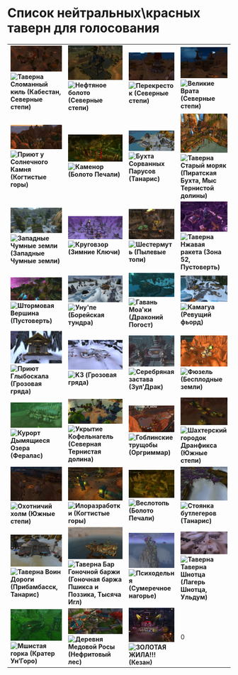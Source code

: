 # Список нейтральных\красных таверн для голосования
|   |   |   |   |
|---|---|---|---|
<img src="https://github.com/MagicalCow/TrinkIT-News/blob/main/Sources/Assets/0x6208d975/1-392-broken-keel(ratchet.northern-barrens).jpg" width="300" alt="392">   **![Таверна Cломанный киль (Кабестан, Северные степи)]()** | <img src="https://github.com/MagicalCow/TrinkIT-News/blob/main/Sources/Assets/0x6208d975/1-382-sludge-fen(northern-barrens).jpg" width="300" alt="382">   **![Нефтяное болото (Северные степи)]()** | <img src="https://github.com/MagicalCow/TrinkIT-News/blob/main/Sources/Assets/0x6208d975/1-380-the-crossroads(northern-barrens).jpg" width="300" alt="380">   **![Перекресток (Северные степи)]()** | <img src="https://github.com/MagicalCow/TrinkIT-News/blob/main/Sources/Assets/0x6208d975/1-4852-great-gate-of-mulgore(southern-barrens).jpg" width="300" alt="4852">   **![Великие Врата (Северные степи)]()**
<img src="https://github.com/MagicalCow/TrinkIT-News/blob/main/Sources/Assets/0x6208d975/1-460-sun-rock-retreat(stonetalon-mountains).jpg" width="300" alt="460">   **![Приют у Солнечного Камня (Когтистые горы)]()** | <img src="https://github.com/MagicalCow/TrinkIT-News/blob/main/Sources/Assets/0x6208d975/1-75-stonard(swamp-of-sorrows).jpg" width="300" alt="75">   **![Каменор (Болото Печали)]()** | <img src="https://github.com/MagicalCow/TrinkIT-News/blob/main/Sources/Assets/0x6208d975/1-1336-lost-rigger-cove(tanaris).jpg" width="300" alt="1336">   **![Бухта Сорванных Парусов (Танарис)]()** | <img src="https://github.com/MagicalCow/TrinkIT-News/blob/main/Sources/Assets/0x6208d975/1-35-salty-sailor(booty-bay.the-cape-of-stranglethorn).jpg" width="300" alt="35">   **![Таверна Cтарый моряк (Пиратская Бухта, Мыс Тернистой долины)]()**
<img src="https://github.com/MagicalCow/TrinkIT-News/blob/main/Sources/Assets/0x6208d975/1-190-hearthglen(western-plaguelands).jpg" width="300" alt="190">   **![Западные Чумные земли (Западные Чумные земли)]()** | <img src="https://github.com/MagicalCow/TrinkIT-News/blob/main/Sources/Assets/0x6208d975/1-2255-everlook(winterspring).jpg" width="300" alt="2255">   **![Круговзор (Зимние Ключи)]()** | <img src="https://github.com/MagicalCow/TrinkIT-News/blob/main/Sources/Assets/0x6208d975/2-4010-mudsprocket(dustwallow-marsh).jpg" width="300" alt="4010">   **![Шестермуть (Пылевые топи)]()** | <img src="https://github.com/MagicalCow/TrinkIT-News/blob/main/Sources/Assets/0x6208d975/2-3712-rusty-rocket(area-52.netherstorm).jpg" width="300" alt="3712">   **![Таверна Hжавая ракета (Зона 52, Пустоверть)]()**
<img src="https://github.com/MagicalCow/TrinkIT-News/blob/main/Sources/Assets/0x6208d975/2-3738-stormspire(netherstorm).jpg" width="300" alt="3738">   **![Штормовая Вершина (Пустоверть)]()** | <img src="https://github.com/MagicalCow/TrinkIT-News/blob/main/Sources/Assets/0x6208d975/3-4113-unu'pe(borean-tundra).jpg" width="300" alt="4113">   **![Уну'пе (Борейская тундра)]()** | <img src="https://github.com/MagicalCow/TrinkIT-News/blob/main/Sources/Assets/0x6208d975/3-4152-moa'ki-harbor(dragonblight).jpg" width="300" alt="4152">   **![Гавань Моа'ки (Драконий Погост)]()** | <img src="https://github.com/MagicalCow/TrinkIT-News/blob/main/Sources/Assets/0x6208d975/3-3988-kamagua(howling-fjord).jpg" width="300" alt="3988">   **![Камагуа (Ревущий фьорд)]()**
<img src="https://github.com/MagicalCow/TrinkIT-News/blob/main/Sources/Assets/0x6208d975/3-4484-bouldercrag's-refuge(storm-peaks).jpg" width="300" alt="4484">   **![Приют Глыбоскала (Грозовая гряда)]()** | <img src="https://github.com/MagicalCow/TrinkIT-News/blob/main/Sources/Assets/0x6208d975/3-4418-k3(storm-peaks).jpg" width="300" alt="4418">   **![K3 (Грозовая гряда)]()** | <img src="https://github.com/MagicalCow/TrinkIT-News/blob/main/Sources/Assets/0x6208d975/3-4275-argent-stand(zul'drak).jpg" width="300" alt="4275">   **![Серебряная застава (Зул'Драк)]()** | <img src="https://github.com/MagicalCow/TrinkIT-News/blob/main/Sources/Assets/0x6208d975/4-5496-fuselight(badlands).jpg" width="300" alt="5496">   **![Фюзель (Бесплодные земли)]()**
<img src="https://github.com/MagicalCow/TrinkIT-News/blob/main/Sources/Assets/0x6208d975/4-5706-steam-pools-resort(feralas).jpg" width="300" alt="5706">   **![Курорт Дымящиеся Озера (Фералас)]()** | <img src="https://github.com/MagicalCow/TrinkIT-News/blob/main/Sources/Assets/0x6208d975/4-1739-hardwrench-hideaway(northern-stranglethorn).jpg" width="300" alt="1739">   **![Укрытие Кофельнагель (Северная Тернистая долина)]()** | <img src="https://github.com/MagicalCow/TrinkIT-News/blob/main/Sources/Assets/0x6208d975/4-5332-goblin-slums(orgrimmar).jpg" width="300" alt="5332">   **![Гоблинские трущобы (Оргриммар)]()** | <img src="https://github.com/MagicalCow/TrinkIT-News/blob/main/Sources/Assets/0x6208d975/4-4948-frazzlecraz-motherlode(southern-barrens).jpg" width="300" alt="4948">   **![Шахтерский городок Дранфикса (Южные степи)]()**
<img src="https://github.com/MagicalCow/TrinkIT-News/blob/main/Sources/Assets/0x6208d975/4-4844-hunter's-hill(southern-barrens).jpg" width="300" alt="4844">   **![Охотничий холм (Южные степи)]()** | <img src="https://github.com/MagicalCow/TrinkIT-News/blob/main/Sources/Assets/0x6208d975/4-4934-sludgewerks(stonetalon-mountains).jpg" width="300" alt="4934">   **![Илоразработки (Когтистые горы)]()** | <img src="https://github.com/MagicalCow/TrinkIT-News/blob/main/Sources/Assets/0x6208d975/4-5458-bogpaddle(swamp-of-sorrows).jpg" width="300" alt="5458">   **![Веслотопь (Болото Печали)]()** | <img src="https://github.com/MagicalCow/TrinkIT-News/blob/main/Sources/Assets/0x6208d975/4-5062-bootlegger-outpost(tanaris).jpg" width="300" alt="5062">   **![Стоянка бутлегеров (Танарис)]()**
<img src="https://github.com/MagicalCow/TrinkIT-News/blob/main/Sources/Assets/0x6208d975/4-976-road-warrior(gadgetzan.tanaris).jpg" width="300" alt="976">   **![Таверна Воин Дороги (Прибамбасск, Танарис)]()** | <img src="https://github.com/MagicalCow/TrinkIT-News/blob/main/Sources/Assets/0x6208d975/4-5041-speedbarge-bar(fizzle-&-pozzik's-speedbarge.thousand-needles).jpg" width="300" alt="5041">   **![Таверна Бар Гоночной баржи (Гоночная баржа Пшикса и Поззика, Тысяча Игл)]()** | <img src="https://github.com/MagicalCow/TrinkIT-News/blob/main/Sources/Assets/0x6208d975/4-5137-the-krazzworks(twilight-highlands).jpg" width="300" alt="5137">   **![Психодельня (Сумеречное нагорье)]()** | <img src="https://github.com/MagicalCow/TrinkIT-News/blob/main/Sources/Assets/0x6208d975/4-5602-schnottz's-hostel(schnottz's-landing.uldum).jpg" width="300" alt="5602">   **![Таверна Таверна Шнотца (Лагерь Шнотца, Ульдум)]()**
<img src="https://github.com/MagicalCow/TrinkIT-News/blob/main/Sources/Assets/0x6208d975/4-4883-mossy-pile(un'goro-crater).jpg" width="300" alt="4883">   **![Мшистая горка (Кратер Ун’Горо)]()** | <img src="https://github.com/MagicalCow/TrinkIT-News/blob/main/Sources/Assets/0x6208d975/5-6521-honeydew-village(the-jade-forest).jpg" width="300" alt="6521">   **![Деревня Медовой Росы (Нефритовый лес)]()** | <img src="https://github.com/MagicalCow/TrinkIT-News/blob/main/Sources/Assets/0x6208d975/8-8064-the-motherlode!!(kezan).jpg" width="300" alt="8064">   **![ЗОЛОТАЯ ЖИЛА!!! (Кезан)]()** | 0